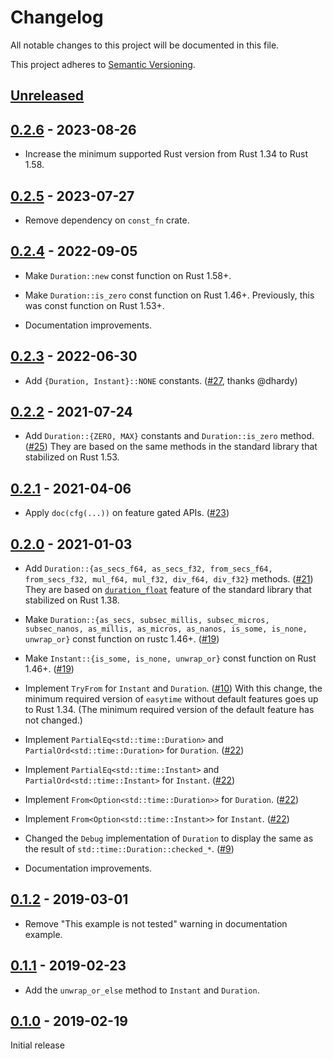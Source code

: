 # Changelog

All notable changes to this project will be documented in this file.

This project adheres to [Semantic Versioning](https://semver.org).

<!--
Note: In this file, do not use the hard wrap in the middle of a sentence for compatibility with GitHub comment style markdown rendering.
-->

## [Unreleased]

## [0.2.6] - 2023-08-26

- Increase the minimum supported Rust version from Rust 1.34 to Rust 1.58.

## [0.2.5] - 2023-07-27

- Remove dependency on `const_fn` crate.

## [0.2.4] - 2022-09-05

- Make `Duration::new` const function on Rust 1.58+.

- Make `Duration::is_zero` const function on Rust 1.46+. Previously, this was const function on Rust 1.53+.

- Documentation improvements.

## [0.2.3] - 2022-06-30

- Add `{Duration, Instant}::NONE` constants. ([#27](https://github.com/taiki-e/easytime/pull/27), thanks @dhardy)

## [0.2.2] - 2021-07-24

- Add `Duration::{ZERO, MAX}` constants and `Duration::is_zero` method. ([#25](https://github.com/taiki-e/easytime/pull/25))
  They are based on the same methods in the standard library that stabilized on Rust 1.53.

## [0.2.1] - 2021-04-06

- Apply `doc(cfg(...))` on feature gated APIs. ([#23](https://github.com/taiki-e/easytime/pull/23))

## [0.2.0] - 2021-01-03

- Add `Duration::{as_secs_f64, as_secs_f32, from_secs_f64, from_secs_f32, mul_f64, mul_f32, div_f64, div_f32}` methods. ([#21](https://github.com/taiki-e/easytime/pull/21))
  They are based on [`duration_float`](https://github.com/rust-lang/rust/issues/54361) feature of the standard library that stabilized on Rust 1.38.

- Make `Duration::{as_secs, subsec_millis, subsec_micros, subsec_nanos, as_millis, as_micros, as_nanos, is_some, is_none, unwrap_or}` const function on rustc 1.46+. ([#19](https://github.com/taiki-e/easytime/pull/19))

- Make `Instant::{is_some, is_none, unwrap_or}` const function on Rust 1.46+. ([#19](https://github.com/taiki-e/easytime/pull/19))

- Implement `TryFrom` for `Instant` and `Duration`. ([#10](https://github.com/taiki-e/easytime/pull/10))
  With this change, the minimum required version of `easytime` without default features goes up to Rust 1.34.
  (The minimum required version of the default feature has not changed.)

- Implement `PartialEq<std::time::Duration>` and `PartialOrd<std::time::Duration>` for `Duration`. ([#22](https://github.com/taiki-e/easytime/pull/22))

- Implement `PartialEq<std::time::Instant>` and `PartialOrd<std::time::Instant>` for `Instant`. ([#22](https://github.com/taiki-e/easytime/pull/22))

- Implement `From<Option<std::time::Duration>>` for `Duration`. ([#22](https://github.com/taiki-e/easytime/pull/22))

- Implement `From<Option<std::time::Instant>>` for `Instant`. ([#22](https://github.com/taiki-e/easytime/pull/22))

- Changed the `Debug` implementation of `Duration` to display the same as the result of `std::time::Duration::checked_*`. ([#9](https://github.com/taiki-e/easytime/pull/9))

- Documentation improvements.

## [0.1.2] - 2019-03-01

- Remove "This example is not tested" warning in documentation example.

## [0.1.1] - 2019-02-23

- Add the `unwrap_or_else` method to `Instant` and `Duration`.

## [0.1.0] - 2019-02-19

Initial release

[Unreleased]: https://github.com/taiki-e/easytime/compare/v0.2.6...HEAD
[0.2.6]: https://github.com/taiki-e/easytime/compare/v0.2.5...v0.2.6
[0.2.5]: https://github.com/taiki-e/easytime/compare/v0.2.4...v0.2.5
[0.2.4]: https://github.com/taiki-e/easytime/compare/v0.2.3...v0.2.4
[0.2.3]: https://github.com/taiki-e/easytime/compare/v0.2.2...v0.2.3
[0.2.2]: https://github.com/taiki-e/easytime/compare/v0.2.1...v0.2.2
[0.2.1]: https://github.com/taiki-e/easytime/compare/v0.2.0...v0.2.1
[0.2.0]: https://github.com/taiki-e/easytime/compare/v0.1.2...v0.2.0
[0.1.2]: https://github.com/taiki-e/easytime/compare/v0.1.1...v0.1.2
[0.1.1]: https://github.com/taiki-e/easytime/compare/v0.1.0...v0.1.1
[0.1.0]: https://github.com/taiki-e/easytime/releases/tag/v0.1.0
